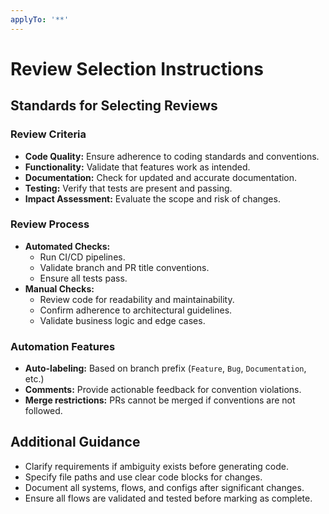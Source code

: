 ```yaml
---
applyTo: '**'
---
```


# Review Selection Instructions

## Standards for Selecting Reviews

### Review Criteria
- **Code Quality:** Ensure adherence to coding standards and conventions.
- **Functionality:** Validate that features work as intended.
- **Documentation:** Check for updated and accurate documentation.
- **Testing:** Verify that tests are present and passing.
- **Impact Assessment:** Evaluate the scope and risk of changes.

### Review Process
- **Automated Checks:**
  - Run CI/CD pipelines.
  - Validate branch and PR title conventions.
  - Ensure all tests pass.
- **Manual Checks:**
  - Review code for readability and maintainability.
  - Confirm adherence to architectural guidelines.
  - Validate business logic and edge cases.

### Automation Features
- **Auto-labeling:** Based on branch prefix (`Feature`, `Bug`, `Documentation`, etc.)
- **Comments:** Provide actionable feedback for convention violations.
- **Merge restrictions:** PRs cannot be merged if conventions are not followed.

## Additional Guidance
- Clarify requirements if ambiguity exists before generating code.
- Specify file paths and use clear code blocks for changes.
- Document all systems, flows, and configs after significant changes.
- Ensure all flows are validated and tested before marking as complete.
